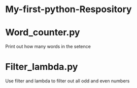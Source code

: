# My-first-python-Respository
# Word_counter.py
Print out how many words in the setence
# Filter_lambda.py
Use filter and lambda to filter out all odd and even numbers

